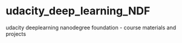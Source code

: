 # udacity_deep_learning_NDF
udacity deeplearning nanodegree foundation - course materials and projects

